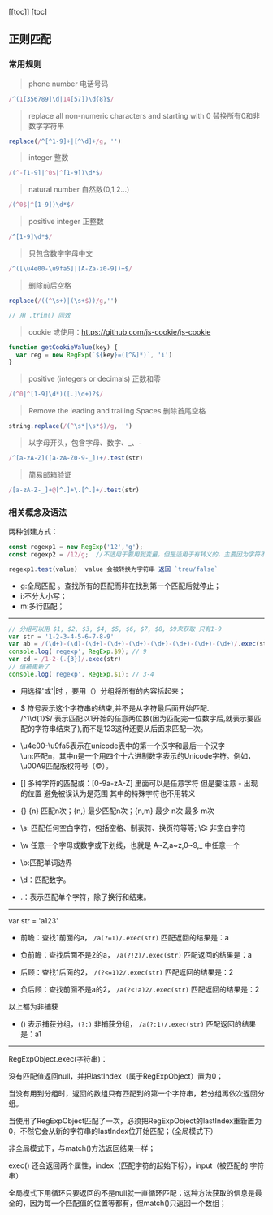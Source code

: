 [[toc]]
[toc]
## 正则匹配

### 常用规则

> phone number 电话号码
```js
/^(1[356789]\d|14[57])\d{8}$/
```

> replace all non-numeric characters and starting with 0 替换所有0和非数字字符串
```js
replace(/^[^1-9]+|[^\d]+/g, '')
```

> integer 整数
```js
/(^-[1-9]|^0$|^[1-9])\d*$/
```

> natural number 自然数(0,1,2...)
```js
/(^0$|^[1-9])\d*$/
```

> positive integer 正整数
```js
/^[1-9]\d*$/
```

> 只包含数字字母中文
```js
/^([\u4e00-\u9fa5]|[A-Za-z0-9])+$/
```

> 删除前后空格
```js
replace(/((^\s+)|(\s+$))/g,'')

// 用 .trim() 同效
```

> cookie
或使用：https://github.com/js-cookie/js-cookie
```js
function getCookieValue(key) {
  var reg = new RegExp(`${key}=([^&]*)`, 'i')
}
```

> positive (integers or decimals) 正数和零
```js
/(^0|^[1-9]\d*)([.]\d+)?$/
```

> Remove the leading and trailing Spaces 删除首尾空格
```js
string.replace(/(^\s*|\s*$)/g, '')
```

> 以字母开头，包含字母、数字、_、-
```js
/^[a-zA-Z]([a-zA-Z0-9-_])+/.test(str)
```

> 简易邮箱验证
```js
/[a-zA-Z-_]+@[^.]+\.[^.]+/.test(str)
```

### 相关概念及语法
两种创建方式：  
```js
const regexp1 = new RegExp('12','g');  
const regexp2 = /12/g;  //不适用于要用到变量，但是适用于有转义的，主要因为字符不加引号。 

regexp1.test(value)  value 会被转换为字符串 返回 `treu/false`
```
- g:全局匹配  。查找所有的匹配而非在找到第一个匹配后就停止；  
- i:不分大小写；  
- m:多行匹配；

---

```js
// 分组可以用 $1, $2, $3, $4, $5, $6, $7, $8, $9来获取 只有1-9 
var str = '1-2-3-4-5-6-7-8-9'
var ab = /(\d+)-(\d)-(\d+)-(\d+)-(\d+)-(\d+)-(\d+)-(\d+)-(\d+)/.exec(str)
console.log('regexp', RegExp.$9); // 9
var cd = /1-2-(.{3})/.exec(str)
// 值被更新了
console.log('regexp', RegExp.$1); // 3-4
```

- 用选择'或'|时 ，要用（）分组将所有的内容括起来；
- \$ 符号表示这个字符串的结束,并不是从字符最后面开始匹配.  
/^1\d{1}$/ 表示匹配以1开始的任意两位数(因为匹配完一位数字后,就表示要匹配的字符串结束了),而不是123这种还要从后面来匹配一次。

- \u4e00-\u9fa5表示在unicode表中的第一个汉字和最后一个汉字  
\un:匹配n，其中n是一个用四个十六进制数字表示的Unicode字符。例如，\u00A9匹配版权符号（©）。

- [] 多种字符的匹配或：[0-9a-zA-Z] 里面可以是任意字符 但是要注意 - 出现的位置 避免被误认为是范围 其中的特殊字符也不用转义

- {} {n} 匹配n次；{n,} 最少匹配n次；{n,m} 最少 n次 最多 m次

- \s: 匹配任何空白字符，包括空格、制表符、换页符等等; \S: 非空白字符

- \w 任意一个字母或数字或下划线，也就是 A~Z,a~z,0~9,_ 中任意一个

- \b:匹配单词边界
- \d：匹配数字。  
- .：表示匹配单个字符，除了换行和结束。

---
var str = 'a123'

- 前瞻：查找1前面的a，  `/a(?=1)/.exec(str)` 匹配返回的结果是：a

- 负前瞻：查找后面不是2的a，  `/a(?!2)/.exec(str)` 匹配返回的结果是：a

- 后顾：查找1后面的2，  `/(?<=1)2/.exec(str)` 匹配返回的结果是：2

- 负后顾：查找前面不是a的2，  `/a(?<!a)2/.exec(str)` 匹配返回的结果是：2

以上都为非捕获

- () 表示捕获分组，`(?:)` 非捕获分组，  `/a(?:1)/.exec(str)` 匹配返回的结果是：a1

---

RegExpObject.exec(字符串)：  

没有匹配值返回null，并把lastIndex（属于RegExpObject）置为0； 

当没有用到分组时，返回的数组只有匹配到的第一个字符串，若分组再依次返回分组。

当使用了RegExpObject匹配了一次，必须把RegExpObject的lastIndex重新置为0，不然它会从新的字符串的lastIndex位开始匹配；（全局模式下）  

非全局模式下，与match()方法返回结果一样；  

exec() 还会返回两个属性，index（匹配字符的起始下标），input（被匹配的
字符串）  

全局模式下用循环只要返回的不是null就一直循环匹配；这种方法获取的信息是最全的，因为每一个匹配值的位置等都有，但match()只返回一个数组；  

